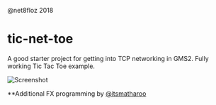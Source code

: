 @net8floz 2018 

# tic-net-toe
A good starter project for getting into TCP networking in GMS2. Fully working Tic Tac Toe example.

![Screenshot](https://i.imgur.com/p6IV9sZ.png)

**Additional FX programming by [@itsmatharoo](https://twitter.com/itsmatharoo)
